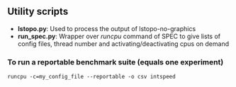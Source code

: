 ## Utility scripts

* **lstopo.py**: Used to process the output of lstopo-no-graphics
* **run_spec.py**: Wrapper over *runcpu* command of SPEC to give lists of config files, thread number and activating/deactivating cpus on demand

### To run a reportable benchmark suite (equals one experiment)

```
runcpu -c=my_config_file --reportable -o csv intspeed
```

